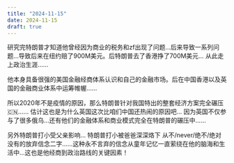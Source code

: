 ```yaml
---
title: "2024-11-15"
date: 2024-11-15
draft: true
---
```



研究完特朗普才知道他曾经因为商业的税务和zf出现了问题…后来导致一系列问题…导致后来在纽约赔了900M美元。后特朗普去了香港挣了700M美元… 从此走上政治生涯……

他本身具备很强的美国金融经商体系认识和自己的金融市场。后在中国香港以及英国的金融商业体系中运筹帷幄……

所以2020年不是疫情的原因，那么特朗普针对我国特出的整套经济方案完全碾压🇨🇳…… 估计这也是为什么英国这次比咱们中国还热闹的原因吧… 因为英国不仅参与了很多俄乌…还有他们的金融体系和商业模式完全在特朗普的碾压中…… 

另外特朗普打小受父亲影响… 特朗普打小被爸爸深深烙下 从不/never/绝不/绝对没有的放弃信念二字……这种永不言弃的信念从童年记忆一直萦绕在他的脑海和生活中…这也是他经商到政治路线的关键因素！

